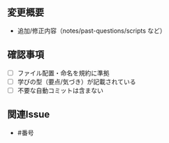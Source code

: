 ## 変更概要
- 追加/修正内容（notes/past-questions/scripts など）

## 確認事項
- [ ] ファイル配置・命名を規約に準拠
- [ ] 学びの型（要点/気づき）が記載されている
- [ ] 不要な自動コミットは含まない

## 関連Issue
- #番号
